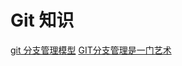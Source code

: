 # Git 知识 #

[git 分支管理模型](http://www.nvie.com/posts/a-successful-git-branching-model)
[GIT分支管理是一门艺术](http://roclinux.cn/?p=2129)